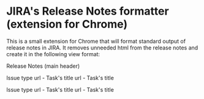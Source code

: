 # JIRA's Release Notes formatter (extension for Chrome)

This is a small extension for Chrome that will format standard output of release notes in JIRA.
It removes unneeded html from the release notes and create it in the following view format:

Release Notes (main header)

Issue type
url - Task's title
url - Task's title

Issue type
url - Task's title
url - Task's title